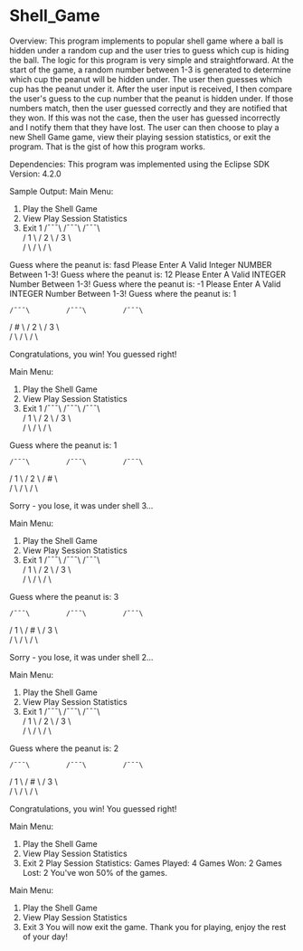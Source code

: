 # Shell_Game
Overview:
   This program implements to popular shell game where a ball is hidden under a random cup and the user tries to guess which cup is hiding the ball.
   The logic for this program is very simple and straightforward. At the start of the game, a random number between 1-3 is generated to determine which cup the peanut will be hidden under. The user then guesses which cup has the peanut under it. After the user input is received, I then compare the user's guess to the cup number that the peanut is hidden under. If those numbers match, then the user guessed correctly and they are notified that they won. If this was not the case, then the user has guessed incorrectly and I notify them that they have lost. The user can then choose to play a new Shell Game game, view their playing session statistics, or exit the program. That is the gist of how this program works. 

Dependencies:
This program was implemented using the Eclipse SDK Version: 4.2.0


Sample Output:
Main Menu:
1) Play the Shell Game
2) View Play Session Statistics
3) Exit
1
    /¯¯¯\         /¯¯¯\         /¯¯¯\   
   /  1  \       /  2  \       /  3  \  
  /       \     /       \     /       \ 

Guess where the peanut is: fasd
Please Enter A Valid Integer NUMBER Between 1-3!
Guess where the peanut is: 12
Please Enter A Valid INTEGER Number Between 1-3!
Guess where the peanut is: -1
Please Enter A Valid INTEGER Number Between 1-3!
Guess where the peanut is: 1

    /¯¯¯\         /¯¯¯\         /¯¯¯\   
   /  #  \       /  2  \       /  3  \  
  /       \     /       \     /       \ 

Congratulations, you win! You guessed right! 

Main Menu:
1) Play the Shell Game
2) View Play Session Statistics
3) Exit
1
    /¯¯¯\         /¯¯¯\         /¯¯¯\   
   /  1  \       /  2  \       /  3  \  
  /       \     /       \     /       \ 

Guess where the peanut is: 1

    /¯¯¯\         /¯¯¯\         /¯¯¯\   
   /  1  \       /  2  \       /  #  \  
  /       \     /       \     /       \ 


Sorry - you lose, it was under shell 3...

Main Menu:
1) Play the Shell Game
2) View Play Session Statistics
3) Exit
1
    /¯¯¯\         /¯¯¯\         /¯¯¯\   
   /  1  \       /  2  \       /  3  \  
  /       \     /       \     /       \ 

Guess where the peanut is: 3

    /¯¯¯\         /¯¯¯\         /¯¯¯\   
   /  1  \       /  #  \       /  3  \  
  /       \     /       \     /       \ 


Sorry - you lose, it was under shell 2...

Main Menu:
1) Play the Shell Game
2) View Play Session Statistics
3) Exit
1
    /¯¯¯\         /¯¯¯\         /¯¯¯\   
   /  1  \       /  2  \       /  3  \  
  /       \     /       \     /       \ 

Guess where the peanut is: 2

    /¯¯¯\         /¯¯¯\         /¯¯¯\   
   /  1  \       /  #  \       /  3  \  
  /       \     /       \     /       \ 

Congratulations, you win! You guessed right! 

Main Menu:
1) Play the Shell Game
2) View Play Session Statistics
3) Exit
2
Play Session Statistics:
Games Played: 4
Games Won: 2
Games Lost: 2
You've won 50% of the games.

Main Menu:
1) Play the Shell Game
2) View Play Session Statistics
3) Exit
3
You will now exit the game.
Thank you for playing, enjoy the rest of your day!

